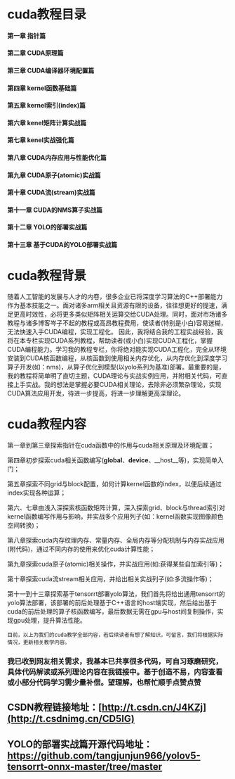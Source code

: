 
# cuda教程目录

#### 第一章 	指针篇
#### 第二章 	CUDA原理篇
#### 第三章 	CUDA编译器环境配置篇
#### 第四章 	kernel函数基础篇
#### 第五章 	kernel索引(index)篇
#### 第六章 	kenel矩阵计算实战篇
#### 第七章 	kenel实战强化篇
#### 第八章 	CUDA内存应用与性能优化篇
#### 第九章 	CUDA原子(atomic)实战篇
#### 第十章 	CUDA流(stream)实战篇
#### 第十一章 	CUDA的NMS算子实战篇
#### 第十二章 	YOLO的部署实战篇
#### 第十三章 	基于CUDA的YOLO部署实战篇
# cuda教程背景
   随着人工智能的发展与人才的内卷，很多企业已将深度学习算法的C++部署能力作为基本技能之一。面对诸多arm相关且资源有限的设备，往往想更好的提速，满足更高时效性，必将更多类似矩阵相关运算交给CUDA处理。同时，面对市场诸多教程与诸多博客岑子不起的教程或高昂教程费用，使读者(特别是小白)容易迷糊，无法快速入手CUDA编程，实现工程化。
	因此，我将结合我的工程实战经验，我将在本专栏实现CUDA系列教程，帮助读者(或小白)实现CUDA工程化，掌握CUDA编程能力。学习我的教程专栏，你将绝对能实现CUDA工程化，完全从环境安装到CUDA核函数编程，从核函数到使用相关内存优化，从内存优化到深度学习算子开发(如：nms)，从算子优化到模型(以yolo系列为基准)部署。最重要的是，我的教程将简单明了直切主题，CUDA理论与实战实例应用，并附相关代码，可直接上手实战。我的想法是掌握必要CUDA相关理论，去除非必须繁杂理论，实现CUDA算法应用开发，待进一步提高，将进一步理解更高深理论。
# cuda教程内容

第一章到第三章探索指针在cuda函数中的作用与cuda相关原理及环境配置；

第四章初步探索cuda相关函数编写(__global__、__device__、__host__等)，实现简单入门；

第五章探索不同grid与block配置，如何计算kernel函数的index，以便后续通过index实现各种运算；

第六、七章由浅入深探索核函数矩阵计算，深入探索grid、block与thread索引对kernel函数编写作用与影响，并实战多个应用列子(如：kernel函数实现图像颜色空间转换)；

第八章探索cuda内存纹理内存、常量内存、全局内存等分配机制与内存实战应用(附代码)，通过不同内存的使用来优化cuda计算性能；

第九章探索cuda原子(atomic)相关操作，并实战应用(如:获得某些自加索引等)；

第十章探索cuda流stream相关应用，并给出相关实战列子(如:多流操作等)；

第十一到十三章探索基于tensorrt部署yolo算法，我们首先将给出通用tensorrt的yolo算法部署，该部署的前后处理基于C++语言的host端实现，然后给出基于cuda的前后处理的算子核函数编写，最后数据无需在gpu与host间复制操作，实现gpu处理，提升算法性能。

```目前，以上为我们的cuda教学全部内容，若后续读者有想了解知识，可留言，我们将根据实际情况，更新相关教学内容。```


### 我已收到网友相关需求，我基本已共享很多代码，可自习琢磨研究，具体代码解读或系列理论内容在我链接中。基于创造不易，内容查看或小部分代码学习需少量补偿。望理解，也帮忙顺手点赞点赞
## CSDN教程链接地址：[http://t.csdn.cn/J4KZj](http://t.csdnimg.cn/CD5IG)
## YOLO的部署实战篇开源代码地址：https://github.com/tangjunjun966/yolov5-tensorrt-onnx-master/tree/master












